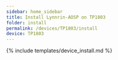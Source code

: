 ```yaml
---
sidebar: home_sidebar
title: Install Lynnrin-AOSP on TP1803
folder: install
permalink: /devices/TP1803/install
device: TP1803
---
```

{% include templates/device_install.md %}
